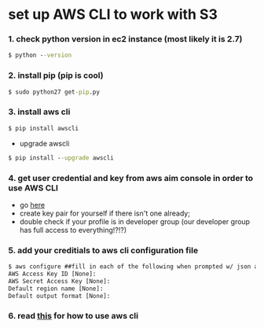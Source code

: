 # set up AWS CLI to work with S3

### 1. check python version in ec2 instance (most likely it is 2.7)
```cmd
$ python --version
```

### 2. install pip (pip is cool)
```cmd
$ sudo python27 get-pip.py
```

### 3. install aws cli
```cmd
$ pip install awscli
```
- upgrade awscli
```cmd
$ pip install --upgrade awscli
```

### 4. get user credential and key from aws aim console in order to use AWS CLI
- go [here](https://console.aws.amazon.com/iam/)
- create key pair for yourself if there isn't one already;
- double check if your profile is in developer group (our developer group has full access to everything!?!?) 

### 5. add your creditials to aws cli configuration file
```cmd
$ aws configure ##fill in each of the following when prompted w/ json as output
AWS Access Key ID [None]:
AWS Secret Access Key [None]:
Default region name [None]:
Default output format [None]:
```

### 6. read [this](http://docs.aws.amazon.com/cli/latest/userguide/using-s3-commands.html) for how to use aws cli

